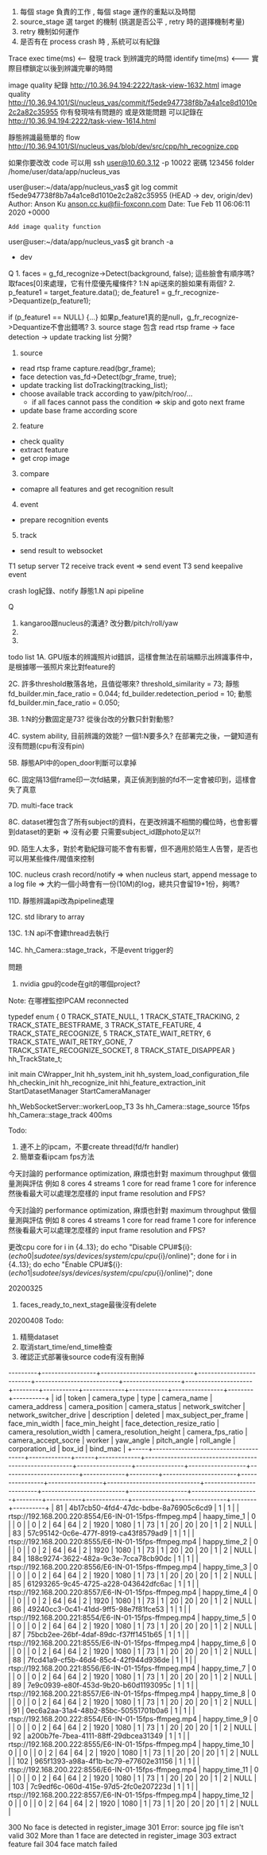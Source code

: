 1. 每個 stage 負責的工作 , 每個 stage 運作的重點以及時間
2. source_stage 選 target 的機制 (挑選是否公平 , retry 時的選擇機制考量)
3. retry 機制如何運作
4. 是否有在 process crash 時 , 系統可以有紀錄

Trace exec time(ms) <-- 發現 track 到辨識完的時間
identify time(ms) <--- 實際目標鎖定以後到辨識完畢的時間



image quality 紀錄 http://10.36.94.194:2222/task-view-1632.html
image quality http://10.36.94.101/SI/nucleus_vas/commit/f5ede947738f8b7a4a1ce8d1010e2c2a82c35955
你有發現啥有問題的  或是效能問題  可以記錄在  http://10.36.94.194:2222/task-view-1614.html

靜態辨識最簡單的 flow  http://10.36.94.101/SI/nucleus_vas/blob/dev/src/cpp/hh_recognize.cpp

如果你要改改 code 可以用   ssh user@10.60.3.12 -p 10022 密碼 123456
folder /home/user/data/app/nucleus_vas


user@user:~/data/app/nucleus_vas$ git log
commit f5ede947738f8b7a4a1ce8d1010e2c2a82c35955 (HEAD -> dev, origin/dev)
Author: Anson Ku <anson.cc.ku@fii-foxconn.com>
Date:   Tue Feb 11 06:06:11 2020 +0000

    Add image quality function

user@user:~/data/app/nucleus_vas$ git branch -a
* dev


Q
1. 
faces = g_fd_recognize->Detect(background, false);
這些臉會有順序嗎? 取faces[0]來處理，它有什麼優先權條件?
1:N api送來的臉如果有兩個?
2. 
p_feature1 = target_feature.data();
de_feature1 = g_fr_recognize->Dequantize(p_feature1);

if (p_feature1 == NULL) {...}
如果p_feature1真的是null，g_fr_recognize->Dequantize不會出錯嗎?
3. source stage 包含 read rtsp frame -> face detection -> update tracking list
分開?





1. source
* read rtsp frame
capture.read(bgr_frame);
* face detection
vas_fd->Detect(bgr_frame, true);
* update tracking list
doTracking(tracking_list);
* choose available track according to yaw/pitch/roo/...
  * if all faces cannot pass the condition => skip and goto next frame
* update base frame according score

2. feature
* check quality
* extract feature
* get crop image

3. compare
* comapre all features and get recognition result

4. event
* prepare recognition events

5. track
* send result to websocket

T1
setup server
T2
receive track event => send event
T3
send keepalive event

crash log紀錄、notify
靜態1.N api pipeline


Q
1. kangaroo跟nucleus的溝通? 改分數/pitch/roll/yaw
2. 
3. 

todo list
1A. GPU版本的辨識照片id錯誤，這樣會無法在前端顯示出辨識事件中，是根據哪一張照片來比對feature的

2C. 許多threshold散落各地，且值從哪來?
threshold_similarity = 73;
靜態
fd_builder.min_face_ratio = 0.044;
fd_builder.redetection_period = 10;
動態
fd_builder.min_face_ratio = 0.050;

3B. 1:N的分數固定是73? 從後台改的分數只針對動態?

4C. system ability, 目前辨識的效能? 一個1:N要多久? 在部署完之後，一鍵知道有沒有問題(cpu有沒有pin)

5B. 靜態API中的open_door判斷可以拿掉

6C. 固定隔13個frame印一次fd結果，真正偵測到臉的fd不一定會被印到，這樣會失了真意

7D. multi-face track

8C. dataset裡包含了所有subject的資料，在更改辨識不相關的欄位時，也會影響到dataset的更新 => 沒有必要
    只需要subject_id跟photo足以?!

9D. 陌生人太多，對於考勤紀錄可能不會有影響，但不適用於陌生人告警，是否也可以用某些條件/閥值來控制

10C. nucleus crash record/notify
     => when nucleus start, append message to a log file
     => 大約一個小時會有一份(10M)的log，總共只會留19+1份，夠嗎?

11D. 靜態辨識api改為pipeline處理

12C. std library to array

13C. 1:N api不會建thread去執行

14C. hh_Camera::stage_track，不是event trigger的


問題
1. nvidia gpu的code在git的哪個project?

Note: 在哪裡監控IPCAM reconnected


typedef enum {
    0 TRACK_STATE_NULL,
    1 TRACK_STATE_TRACKING,
    2 TRACK_STATE_BESTFRAME,
    3 TRACK_STATE_FEATURE,
    4 TRACK_STATE_RECOGNIZE,
    5 TRACK_STATE_WAIT_RETRY,
    6 TRACK_STATE_WAIT_RETRY_GONE,
    7 TRACK_STATE_RECOGNIZE_SOCKET,
    8 TRACK_STATE_DISAPPEAR
} hh_TrackState_t;

init
main
  CWrapper_Init
    hh_system_init
      hh_system_load_configuration_file
      hh_checkin_init
      hh_recognize_init
      hhi_feature_extraction_init
    StartDatasetManager
    StartCameraManager



hh_WebSocketServer::workerLoop_T3 3s
hh_Camera::stage_source 15fps
hh_Camera::stage_track 400ms


Todo:
1. 連不上的ipcam，不要create thread(fd/fr handler)
2. 簡單查看ipcam fps方法

今天討論的 performance optimization, 麻煩也針對 maximum throughput 做個量測與評估
例如 8 cores 4 streams
1 core for read frame
1 core for inference
然後看最大可以處理怎麼樣的 input frame resolution and FPS?


今天討論的 performance optimization, 麻煩也針對 maximum throughput 做個量測與評估
例如 8 cores 4 streams
1 core for read frame
1 core for inference
然後看最大可以處理怎麼樣的 input frame resolution and FPS?

更改cpu core
for i in {4..13}; do echo "Disable CPU#${i}: $(echo 0 | sudo tee /sys/devices/system/cpu/cpu${i}/online)"; done
for i in {4..13}; do echo "Enable CPU#${i}: $(echo 1 | sudo tee /sys/devices/system/cpu/cpu${i}/online)"; done

20200325
1. faces_ready_to_next_stage最後沒有delete


20200408
Todo:
1. 精簡dataset
2. 取消start_time/end_time檢查
3. 確認正式部署後source code有沒有刪掉



---------+-----------------+-----------------------------+-------------------------+--------------------------+------------------+---------------------+--------+-----------+-------------+------------+----------------+--------+----------+
| id  | token                                | camera_type | type | camera_name | camera_address                                        | camera_position | camera_status | network_switcher | network_switcher_drive | description | deleted | max_subject_per_frame | face_min_width | face_min_height | face_detection_resize_ratio | camera_resolution_width | camera_resolution_height | camera_fps_ratio | camera_accept_socre | worker | yaw_angle | pitch_angle | roll_angle | corporation_id | box_id | bind_mac |
+-----+--------------------------------------+-------------+------+-------------+-------------------------------------------------------+-----------------+---------------+------------------+------------------------+-------------+---------+-----------------------+----------------+-----------------+-----------------------------+-------------------------+--------------------------+------------------+---------------------+--------+-----------+-------------+------------+----------------+--------+----------+
|  81 | 4b17cb50-4fd4-47dc-bdbe-8a76905c6cd9 |           1 |    1 |             | rtsp://192.168.200.220:8554/E6-IN-01-15fps-ffmpeg.mp4 | haapy_time_1    | 0             |                  |                      0 |             |       0 |                     2 |             64 |              64 |                           2 |                    1920 |                     1080 |                1 |                  73 |      1 |        20 |          20 |         20 |              1 |      2 | NULL     |
|  83 | 57c95142-0c6e-477f-8919-ca43f8579ad9 |           1 |    1 |             | rtsp://192.168.200.220:8555/E6-IN-01-15fps-ffmpeg.mp4 | happy_time_2    | 0             |                  |                      0 |             |       0 |                     2 |             64 |              64 |                           2 |                    1920 |                     1080 |                1 |                  73 |      1 |        20 |          20 |         20 |              1 |      2 | NULL     |
|  84 | 188c9274-3622-482a-9c3e-7cca78cb90dc |           1 |    1 |             | rtsp://192.168.200.220:8556/E6-IN-01-15fps-ffmpeg.mp4 | happy_time_3    | 0             |                  |                      0 |             |       0 |                     2 |             64 |              64 |                           2 |                    1920 |                     1080 |                1 |                  73 |      1 |        20 |          20 |         20 |              1 |      2 | NULL     |
|  85 | 61293265-9c45-4725-a228-043642dfc6ac |           1 |    1 |             | rtsp://192.168.200.220:8557/E6-IN-01-15fps-ffmpeg.mp4 | happy_time_4    | 0             |                  |                      0 |             |       0 |                     2 |             64 |              64 |                           2 |                    1920 |                     1080 |                1 |                  73 |      1 |        20 |          20 |         20 |              1 |      2 | NULL     |
|  86 | 49240cc3-0c41-41dd-9ff5-98e7f81fce53 |           1 |    1 |             | rtsp://192.168.200.221:8554/E6-IN-01-15fps-ffmpeg.mp4 | happy_time_5    | 0             |                  |                      0 |             |       0 |                     2 |             64 |              64 |                           2 |                    1920 |                     1080 |                1 |                  73 |      1 |        20 |          20 |         20 |              1 |      2 | NULL     |
|  87 | 75bcb2ee-26bf-4daf-89dc-f37ff1451b65 |           1 |    1 |             | rtsp://192.168.200.221:8555/E6-IN-01-15fps-ffmpeg.mp4 | happy_time_6    | 0             |                  |                      0 |             |       0 |                     2 |             64 |              64 |                           2 |                    1920 |                     1080 |                1 |                  73 |      1 |        20 |          20 |         20 |              1 |      2 | NULL     |
|  88 | 7fcd41a9-cf5b-46d4-85c4-42f944d936de |           1 |    1 |             | rtsp://192.168.200.221:8556/E6-IN-01-15fps-ffmpeg.mp4 | happy_time_7    | 0             |                  |                      0 |             |       0 |                     2 |             64 |              64 |                           2 |                    1920 |                     1080 |                1 |                  73 |      1 |        20 |          20 |         20 |              1 |      2 | NULL     |
|  89 | 7e9c0939-e80f-453d-9b20-b60d1193095c |           1 |    1 |             | rtsp://192.168.200.221:8557/E6-IN-01-15fps-ffmpeg.mp4 | happy_time_8    | 0             |                  |                      0 |             |       0 |                     2 |             64 |              64 |                           2 |                    1920 |                     1080 |                1 |                  73 |      1 |        20 |          20 |         20 |              1 |      2 | NULL     |
|  91 | 0ec6a2aa-31a4-48b2-85bc-50551701b0a6 |           1 |    1 |             | rtsp://192.168.200.222:8554/E6-IN-01-15fps-ffmpeg.mp4 | happy_time_9    | 0             |                  |                      0 |             |       0 |                     2 |             64 |              64 |                           2 |                    1920 |                     1080 |                1 |                  73 |      1 |        20 |          20 |         20 |              1 |      2 | NULL     |
|  92 | a200b7fe-7bea-4111-88ff-29dbcea31349 |           1 |    1 |             | rtsp://192.168.200.222:8555/E6-IN-01-15fps-ffmpeg.mp4 | happy_time_10   | 0             |                  |                      0 |             |       0 |                     2 |             64 |              64 |                           2 |                    1920 |                     1080 |                1 |                  73 |      1 |        20 |          20 |         20 |              1 |      2 | NULL     |
| 102 | 965f1393-a98a-4f1b-bc79-e77602e31156 |           1 |    1 |             | rtsp://192.168.200.222:8556/E6-IN-01-15fps-ffmpeg.mp4 | happy_time_11   | 0             |                  |                      0 |             |       0 |                     2 |             64 |              64 |                           2 |                    1920 |                     1080 |                1 |                  73 |      1 |        20 |          20 |         20 |              1 |      2 | NULL     |
| 103 | 7c9edf6c-060d-415e-97d5-2fc0e207223d |           1 |    1 |             | rtsp://192.168.200.222:8557/E6-IN-01-15fps-ffmpeg.mp4 | happy_time_12   | 0             |                  |                      0 |             |       0 |                     2 |             64 |              64 |                           2 |                    1920 |                     1080 |                1 |                  73 |      1 |        20 |          20 |         20 |              1 |      2 | NULL     |



300 No face is detected in register_image
301 Error: source jpg file isn't valid
302 More than 1 face are detected in register_image
303 extract feature fail
304 face match failed